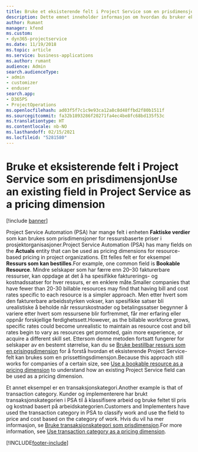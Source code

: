 ```yaml
---
title: Bruke et eksisterende felt i Project Service som en prisdimensjon
description: Dette emnet inneholder informasjon om hvordan du bruker eksisterende Project Service-felt som prisdimensjoner.
author: Rumant
manager: kfend
ms.custom:
- dyn365-projectservice
ms.date: 11/19/2018
ms.topic: article
ms.service: business-applications
ms.author: rumant
audience: Admin
search.audienceType:
- admin
- customizer
- enduser
search.app:
- D365PS
- ProjectOperations
ms.openlocfilehash: ad03f5f7c1c9e93ca12a8c8d48ffbd2f80b1511f
ms.sourcegitcommit: fa32b1893286f20271fa4ec4be8fc68bd135f53c
ms.translationtype: HT
ms.contentlocale: nb-NO
ms.lasthandoff: 02/15/2021
ms.locfileid: "5281580"
---
```

# <a name="use-an-existing-field-in-project-service-as-a-pricing-dimension"></a><span data-ttu-id="b10bd-103">Bruke et eksisterende felt i Project Service som en prisdimensjon</span><span class="sxs-lookup"><span data-stu-id="b10bd-103">Use an existing field in Project Service as a pricing dimension</span></span>

[!include [banner](../includes/psa-now-project-operations.md)]

<span data-ttu-id="b10bd-104">Project Service Automation (PSA) har mange felt i enheten **Faktiske verdier** som kan brukes som prisdimensjoner for ressursbaserte priser i prosjektorganisasjoner.</span><span class="sxs-lookup"><span data-stu-id="b10bd-104">Project Service Automation (PSA) has many fields on the **Actuals** entity that can be used as pricing dimensions for resource-based pricing in project organizations.</span></span> <span data-ttu-id="b10bd-105">Ett felles felt er for eksempel **Ressurs som kan bestilles**.</span><span class="sxs-lookup"><span data-stu-id="b10bd-105">For example, one common field is **Bookable Resource**.</span></span> <span data-ttu-id="b10bd-106">Mindre selskaper som har færre enn 20–30 fakturerbare ressurser, kan oppdage at det å ha spesifikke fakturerings- og kostnadssatser for hver ressurs, er en enklere måte.</span><span class="sxs-lookup"><span data-stu-id="b10bd-106">Smaller companies that have fewer than 20-30 billable resources may find that having bill and cost rates specific to each resource is a simpler approach.</span></span> <span data-ttu-id="b10bd-107">Men etter hvert som den fakturerbare arbeidsstyrken vokser, kan spesifikke satser bli urealistiske å beholde når ressurskostnader og betalingssatser begynner å variere etter hvert som ressursene blir forfremmet, får mer erfaring eller oppnår forskjellige ferdighetssett.</span><span class="sxs-lookup"><span data-stu-id="b10bd-107">However, as the billable workforce grows, specific rates could become unrealistic to maintain as resource cost and bill rates begin to vary as resources get promoted, gain more experience, or acquire a different skill set.</span></span> <span data-ttu-id="b10bd-108">Ettersom denne metoden fortsatt fungerer for selskaper av en bestemt størrelse, kan du se [Bruke bestillbar ressurs som en prisingsdimensjon](bookable-resource-pricing-dimension.md) for å forstå hvordan et eksisterende Project Service-felt kan brukes som en prissettingsdimensjon.</span><span class="sxs-lookup"><span data-stu-id="b10bd-108">Because this approach still works for companies of a certain size, see [Use a bookable resource as a pricing dimension](bookable-resource-pricing-dimension.md) to understand how an existing Project Service field can be used as a pricing dimension.</span></span>

<span data-ttu-id="b10bd-109">Et annet eksempel er en transaksjonskategori.</span><span class="sxs-lookup"><span data-stu-id="b10bd-109">Another example is that of transaction category.</span></span> <span data-ttu-id="b10bd-110">Kunder og implementerere har brukt transaksjonskategorien i PSA til å klassifisere arbeid og bruke feltet til pris og kostnad basert på arbeidskategorien.</span><span class="sxs-lookup"><span data-stu-id="b10bd-110">Customers and Implementers have used the transaction category in PSA to classify work and use the field to price and cost based on the category of work.</span></span> <span data-ttu-id="b10bd-111">Hvis du vil ha mer informasjon, se [Bruke transaksjonskategori som prisdimensjon](transaction-category-pricing-dimension.md).</span><span class="sxs-lookup"><span data-stu-id="b10bd-111">For more information, see [Use transaction category as a pricing dimension](transaction-category-pricing-dimension.md).</span></span>


[!INCLUDE[footer-include](../includes/footer-banner.md)]